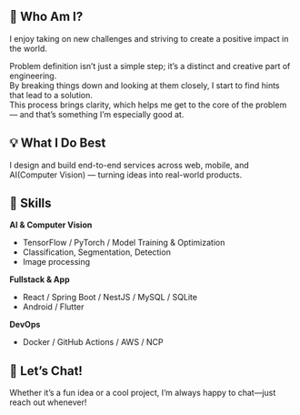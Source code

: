 ## 🚀 Who Am I?

I enjoy taking on new challenges and striving to create a positive impact in the world.

Problem definition isn’t just a simple step; it’s a distinct and creative part of engineering.  
By breaking things down and looking at them closely, I start to find hints that lead to a solution.  
This process brings clarity, which helps me get to the core of the problem — and that’s something I’m especially good at.

## 💡 What I Do Best

I design and build end-to-end services across web, mobile, and AI(Computer Vision) — turning ideas into real-world products.

## 🎯 Skills

__AI & Computer Vision__
- TensorFlow / PyTorch / Model Training & Optimization
- Classification, Segmentation, Detection
- Image processing

__Fullstack & App__
- React / Spring Boot / NestJS / MySQL / SQLite
- Android / Flutter

__DevOps__
- Docker / GitHub Actions / AWS / NCP

## 🤝 Let’s Chat!

Whether it’s a fun idea or a cool project, I’m always happy to chat—just reach out whenever!
